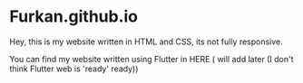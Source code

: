 # Furkan.github.io

Hey, this is my website written in HTML and CSS, its not fully responsive.

You can find my website written using Flutter in HERE ( will add later (I don't think Flutter web is 'ready' ready)) 

